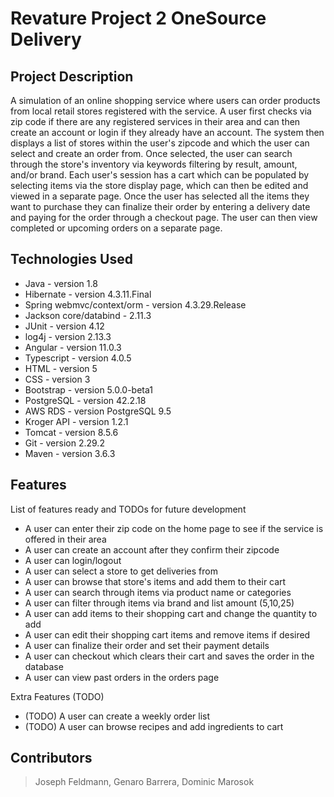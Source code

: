 # Revature Project 2 OneSource Delivery

## Project Description

A simulation of an online shopping service where users can order products from local retail stores registered with the service. A user first checks via zip code if there are any registered services in their area and can then create an account or login if they already have an account. The system then displays a list of stores within the user's zipcode and which the user can select and create an order from. Once selected, the user can search through the store's inventory via keywords filtering by result, amount, and/or brand. Each user's session has a cart which can be populated by selecting items via the store display page, which can then be edited and viewed in a separate page. Once the user has selected all the items they want to purchase they can finalize their order by entering a delivery date and paying for the order through a checkout page. The user can then view completed or upcoming orders on a separate page.

## Technologies Used

* Java - version 1.8
* Hibernate - version 4.3.11.Final
* Spring webmvc/context/orm - version 4.3.29.Release
* Jackson core/databind - 2.11.3
* JUnit - version 4.12
* log4j - version 2.13.3
* Angular - version 11.0.3
* Typescript - version 4.0.5
* HTML - version 5
* CSS - version 3
* Bootstrap - version 5.0.0-beta1
* PostgreSQL - version 42.2.18
* AWS RDS - version PostgreSQL 9.5
* Kroger API - version 1.2.1
* Tomcat - version 8.5.6
* Git - version 2.29.2
* Maven - version 3.6.3

## Features

List of features ready and TODOs for future development

* A user can enter their zip code on the home page to see if the service is offered in their area
* A user can create an account after they confirm their zipcode
* A user can login/logout
* A user can select a store to get deliveries from
* A user can browse that store's items and add them to their cart
* A user can search through items via product name or categories
* A user can filter through items via brand and list amount (5,10,25)
* A user can add items to their shopping cart and change the quantity to add
* A user can edit their shopping cart items and remove items if desired
* A user can finalize their order and set their payment details 
* A user can checkout which clears their cart and saves the order in the database
* A user can view past orders in the orders page

Extra Features (TODO)
* (TODO) A user can create a weekly order list
* (TODO) A user can browse recipes and add ingredients to cart

## Contributors

> Joseph Feldmann, Genaro Barrera, Dominic Marosok
